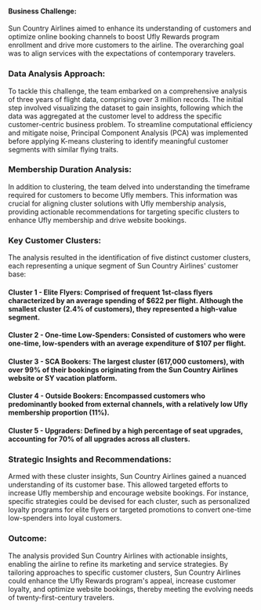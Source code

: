 #### Business Challenge:
Sun Country Airlines aimed to enhance its understanding of customers and optimize online booking channels to boost Ufly Rewards program enrollment and drive more customers to the airline. The overarching goal was to align services with the expectations of contemporary travelers.

### Data Analysis Approach:
To tackle this challenge, the team embarked on a comprehensive analysis of three years of flight data, comprising over 3 million records. The initial step involved visualizing the dataset to gain insights, following which the data was aggregated at the customer level to address the specific customer-centric business problem. To streamline computational efficiency and mitigate noise, Principal Component Analysis (PCA) was implemented before applying K-means clustering to identify meaningful customer segments with similar flying traits.

### Membership Duration Analysis:
In addition to clustering, the team delved into understanding the timeframe required for customers to become Ufly members. This information was crucial for aligning cluster solutions with Ufly membership analysis, providing actionable recommendations for targeting specific clusters to enhance Ufly membership and drive website bookings.

### Key Customer Clusters:
The analysis resulted in the identification of five distinct customer clusters, each representing a unique segment of Sun Country Airlines' customer base:

#### Cluster 1 - Elite Flyers: Comprised of frequent 1st-class flyers characterized by an average spending of $622 per flight. Although the smallest cluster (2.4% of customers), they represented a high-value segment.

#### Cluster 2 - One-time Low-Spenders: Consisted of customers who were one-time, low-spenders with an average expenditure of $107 per flight.

#### Cluster 3 - SCA Bookers: The largest cluster (617,000 customers), with over 99% of their bookings originating from the Sun Country Airlines website or SY vacation platform.

#### Cluster 4 - Outside Bookers: Encompassed customers who predominantly booked from external channels, with a relatively low Ufly membership proportion (11%).

#### Cluster 5 - Upgraders: Defined by a high percentage of seat upgrades, accounting for 70% of all upgrades across all clusters.

### Strategic Insights and Recommendations:
Armed with these cluster insights, Sun Country Airlines gained a nuanced understanding of its customer base. This allowed targeted efforts to increase Ufly membership and encourage website bookings. For instance, specific strategies could be devised for each cluster, such as personalized loyalty programs for elite flyers or targeted promotions to convert one-time low-spenders into loyal customers.

### Outcome:
The analysis provided Sun Country Airlines with actionable insights, enabling the airline to refine its marketing and service strategies. By tailoring approaches to specific customer clusters, Sun Country Airlines could enhance the Ufly Rewards program's appeal, increase customer loyalty, and optimize website bookings, thereby meeting the evolving needs of twenty-first-century travelers.
